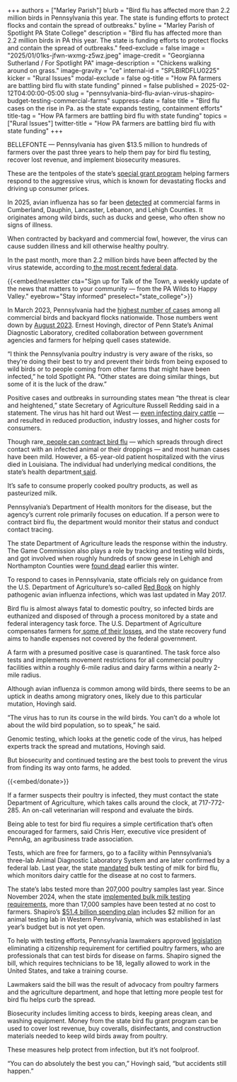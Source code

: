 +++
authors = ["Marley Parish"]
blurb = "Bird flu has affected more than 2.2 million birds in Pennsylvania this year. The state is funding efforts to protect flocks and contain the spread of outbreaks."
byline = "Marley Parish of Spotlight PA State College"
description = "Bird flu has affected more than 2.2 million birds in PA this year. The state is funding efforts to protect flocks and contain the spread of outbreaks."
feed-exclude = false
image = "2025/01/01ks-jfwn-wxmg-z5wz.jpeg"
image-credit = "Georgianna Sutherland / For Spotlight PA"
image-description = "Chickens walking around on grass."
image-gravity = "ce"
internal-id = "SPLBIRDFLU0225"
kicker = "Rural Issues"
modal-exclude = false
og-title = "How PA farmers are battling bird flu with state funding"
pinned = false
published = 2025-02-12T04:00:00-05:00
slug = "pennsylvania-bird-flu-avian-virus-shapiro-budget-testing-commercial-farms"
suppress-date = false
title = "Bird flu cases on the rise in Pa. as the state expands testing, containment efforts"
title-tag = "How PA farmers are battling bird flu with state funding"
topics = ["Rural Issues"]
twitter-title = "How PA farmers are battling bird flu with state funding"
+++

BELLEFONTE — Pennsylvania has given $13.5 million to hundreds of farmers over the past three years to help them pay for bird flu testing, recover lost revenue, and implement biosecurity measures.

These are the tentpoles of the state’s <a href="https://web.archive.org/20250110113804/https://www.pa.gov/services/pda/apply-for-the-highly-pathogenic-avian-influenza-recovery-reimbursement-grant.html">special grant program</a> helping farmers respond to the aggressive virus, which is known for devastating flocks and driving up consumer prices.

In 2025, avian influenza has so far been <a href="https://web.archive.org/20220430002112/https://padeptag.maps.arcgis.com/apps/webappviewer/index.html?id=a9066a3d68a443a08043766cb84bf4ae">detected</a> at commercial farms in Cumberland, Dauphin, Lancaster, Lebanon, and Lehigh Counties. It originates among wild birds, such as ducks and geese, who often show no signs of illness.

When contracted by backyard and commercial fowl, however, the virus can cause sudden illness and kill otherwise healthy poultry.

In the past month, more than 2.2 million birds have been affected by the virus statewide, according to<a href="https://web.archive.org/20240331012055/https://www.aphis.usda.gov/livestock-poultry-disease/avian/avian-influenza/hpai-detections/commercial-backyard-flocks"> the most recent federal data</a>.

{{<embed/newsletter cta="Sign up for Talk of the Town, a weekly update of the news that matters to your community — from the PA Wilds to Happy Valley." eyebrow="Stay informed" preselect="state_college">}}

In March 2023, Pennsylvania had the <a href="https://web.archive.org/20230309214731/https://www.inquirer.com/news/bird-flu-outbreak-pennsylvania-20230309.html">highest number of cases</a> among all commercial birds and backyard flocks nationwide. Those numbers went down by <a href="https://web.archive.org/20230902012115/https://www.fox43.com/article/life/animals/pennsylvania-declared-free-avian-influenza-according-shapiro-administration/521-33a41bc0-2846-4c1f-b61b-5a121b701638#:~:text=The%20last%20confirmed%20infection%20of,we%20did%2C%22%20he%20continued.">August 2023</a>. Ernest Hovingh, director of Penn State’s Animal Diagnostic Laboratory, credited collaboration between government agencies and farmers for helping quell cases statewide.

“I think the Pennsylvania poultry industry is very aware of the risks, so they’re doing their best to try and prevent their birds from being exposed to wild birds or to people coming from other farms that might have been infected,” he told Spotlight PA. “Other states are doing similar things, but some of it is the luck of the draw.”

Positive cases and outbreaks in surrounding states mean “the threat is clear and heightened,” state Secretary of Agriculture Russell Redding said in a statement. The virus has hit hard out West — <a href="https://web.archive.org/20241220111722/https://kffhealthnews.org/news/article/bird-flu-spread-cattle-poultry-pandemic-cdc/">even infecting dairy cattle</a> — and resulted in reduced production, industry losses, and higher costs for consumers.

Though rare,<a href="https://web.archive.org/20241221173411/https://www.cdc.gov/bird-flu/signs-symptoms/index.html"> people can contract bird flu</a> — which spreads through direct contact with an infected animal or their droppings — and most human cases have been mild. However, a 65-year-old patient hospitalized with the virus died in Louisiana. The individual had underlying medical conditions, the state’s health department<a href="https://web.archive.org/20250106211903/https://ldh.la.gov/news/H5N1-death"> said</a>.

It’s safe to consume properly cooked poultry products, as well as pasteurized milk.

Pennsylvania’s Department of Health monitors for the disease, but the agency’s current role primarily focuses on education. If a person were to contract bird flu, the department would monitor their status and conduct contact tracing.

The state Department of Agriculture leads the response within the industry. The Game Commission also plays a role by tracking and testing wild birds, and got involved when roughly hundreds of snow geese in Lehigh and Northampton Counties were <a href="https://web.archive.org/20250102224916/https://www.lehighvalleynews.com/environment-science/200-snow-geese-dead-in-lehigh-northampton-counties-bird-flu-likely-cause">found dead</a> earlier this winter.

To respond to cases in Pennsylvania, state officials rely on guidance from the U.S. Department of Agriculture’s so-called <a href="https://www.aphis.usda.gov/sites/default/files/hpai_response_plan.pdf">Red Book</a> on highly pathogenic avian influenza infections, which was last updated in May 2017.

Bird flu is almost always fatal to domestic poultry, so infected birds are euthanized and disposed of through a process monitored by a state and federal interagency task force. The U.S. Department of Agriculture compensates farmers for<a href="https://web.archive.org/20240331104306/https://www.aphis.usda.gov/sites/default/files/fs-hpai-indemnity-and-compensation.508.pdf"> some of their losses</a>, and the state recovery fund aims to handle expenses not covered by the federal government.

A farm with a presumed positive case is quarantined. The task force also tests and implements movement restrictions for all commercial poultry facilities within a roughly 6-mile radius and dairy farms within a nearly 2-mile radius.

Although avian influenza is common among wild birds, there seems to be an uptick in deaths among migratory ones, likely due to this particular mutation, Hovingh said.

“The virus has to run its course in the wild birds. You can’t do a whole lot about the wild bird population, so to speak,” he said.

Genomic testing, which looks at the genetic code of the virus, has helped experts track the spread and mutations, Hovingh said.

But biosecurity and continued testing are the best tools to prevent the virus from finding its way onto farms, he added.

{{<embed/donate>}}

If a farmer suspects their poultry is infected, they must contact the state Department of Agriculture, which takes calls around the clock, at 717-772-285. An on-call veterinarian will respond and evaluate the birds.

Being able to test for bird flu requires a simple certification that’s often encouraged for farmers, said Chris Herr, executive vice president of PennAg, an agribusiness trade association.

Tests, which are free for farmers, go to a facility within Pennsylvania’s three-lab Animal Diagnostic Laboratory System and are later confirmed by a federal lab. Last year, the state <a href="https://web.archive.org/20241210171918/https://www.pa.gov/agencies/pda/newsroom/pa-requires-bulk-milk-testing-to-protect-dairy--poultry-industri.html">mandated</a> bulk testing of milk for bird flu, which monitors dairy cattle for the disease at no cost to farmers.

The state’s labs tested more than 207,000 poultry samples last year. Since November 2024, when the state <a href="https://web.archive.org/20241210171918/https://www.pa.gov/agencies/pda/newsroom/pa-requires-bulk-milk-testing-to-protect-dairy--poultry-industri.html#:~:text=Pennsylvania%20Requires%20Precautionary%20Bulk%20Milk,Poultry%20Industries%20from%20Avian%20Influenza&amp;text=At%20no%20cost%20to%20farmers,prevent%20the%20spread%20of%20HPAI.">implemented bulk milk testing requirements</a>, more than 17,000 samples have been tested at no cost to farmers. Shapiro’s <a href="https://www.spotlightpa.org/news/2025/02/josh-shapiro-pennsylvania-budget-legal-weed/">$51.4 billion spending plan</a> includes $2 million for an animal testing lab in Western Pennsylvania, which was established in last year’s budget but is not yet open.

To help with testing efforts, Pennsylvania lawmakers approved <a href="https://web.archive.org/20250129034551/https://www.legis.state.pa.us/cfdocs/billinfo/billinfo.cfm?syear=2025&amp;sind=0&amp;body=H&amp;type=B&amp;bn=324">legislation</a> eliminating a citizenship requirement for certified poultry farmers, who are professionals that can test birds for disease on farms. Shapiro signed the bill, which requires technicians to be 18, legally allowed to work in the United States, and take a training course.

Lawmakers said the bill was the result of advocacy from poultry farmers and the agriculture department, and hope that letting more people test for bird flu helps curb the spread.

Biosecurity includes limiting access to birds, keeping areas clean, and washing equipment. Money from the state bird flu grant program can be used to cover lost revenue, buy coveralls, disinfectants, and construction materials needed to keep wild birds away from poultry.

These measures help protect from infection, but it’s not foolproof.

“You can do absolutely the best you can,” Hovingh said, “but accidents still happen.”
